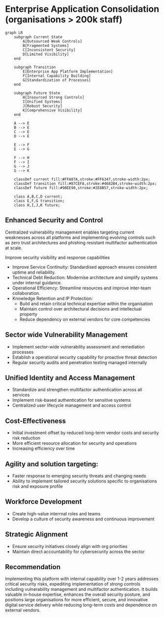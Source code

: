 # Enterprise Application Consolidation (organisations > 200k staff)

```mermaid
graph LR
    subgraph Current State
        A[Outsourced Weak Controls]
        B[Fragmented Systems]
        C[Inconsistent Security]
        D[Limited Visibility]
    end

    subgraph Transition
        E[Enterprise App Platform Implementation]
        F[Internal Capability Building]
        G[Standardization of Processes]
    end

    subgraph Future State
        H[Insourced Strong Controls]
        I[Unified Systems]
        J[Robust Security]
        K[Comprehensive Visibility]
    end

    A --> E
    B --> E
    C --> E
    D --> E

    E --> F
    E --> G

    F --> H
    F --> I
    G --> J
    G --> K

    classDef current fill:#FFA07A,stroke:#FF6347,stroke-width:2px;
    classDef transition fill:#87CEFA,stroke:#4682B4,stroke-width:2px;
    classDef future fill:#90EE90,stroke:#2E8B57,stroke-width:2px;

    class A,B,C,D current;
    class E,F,G transition;
    class H,I,J,K future;
```

## Enhanced Security and Control

Centralized vulnerability management enables targeting current weaknesses across all platforms and implementing evolving controls such as zero trust architectures and phishing resistant multifactor authentication at scale.

Improve security visibility and response capabilities

- Improve Service Continuity: Standardised approach ensures consistent uptime and reliability.
- Technical Debt Reduction: Modernise architecture and simplify systems under internal guidance.
- Operational Efficiency: Streamline resources and improve inter-team collaboration.
- Knowledge Retention and IP Protection:
    - Build and retain critical technical expertise within the organisation
    - Maintain control over architectural decisions and intellectual property
    - Reduce dependency on external vendors for core competencies

## Sector wide Vulnerability Management

- Implement sector-wide vulnerability assessment and remediation processes
- Establish a operational security capability for proactive threat detection
- Regular security audits and penetration testing managed internally

## Unified Identity and Access Management

- Standardize and strengthen multifactor authentication across all services
- Implement risk-based authentication for sensitive systems
- Centralized user lifecycle management and access control

## Cost-Effectiveness

- Initial investment offset by reduced long-term vendor costs and security risk reduction
- More efficient resource allocation for security and operations
- Increasing efficiency over time

## Agility and solution targeting:

- Faster response to emerging security threats and changing needs
- Ability to implement tailored security solutions specific to organisations risk and exposure profile

## Workforce Development

- Create high-value interrnal roles and teams
- Develop a culture of security awareness and continuous improvement

## Strategic Alignment

- Ensure security initiatives closely align with org priorities
- Maintain direct accountability for cybersecurity across the sector

## Recommendation

Implementing this platform with internal capability over 1-2 years addresses critical security risks, expediting implementation of strong controls including vulnerability management and multifactor authentication. It builds valuable in-house expertise, enhances the overall security posture, and positions large organisations for more efficient, secure, and innovative digital service delivery while reducing long-term costs and dependence on external vendors.

